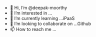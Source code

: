 - 👋 Hi, I’m @deepak-moorthy
- 👀 I’m interested in ...
- 🌱 I’m currently learning ...iPaaS
- 💞️ I’m looking to collaborate on ...Github
- 📫 How to reach me ...

<!---
deepak-moorthy/deepak-moorthy is a ✨ special ✨ repository because its `README.md` (this file) appears on your GitHub profile.
You can click the Preview link to take a look at your changes.
--->

